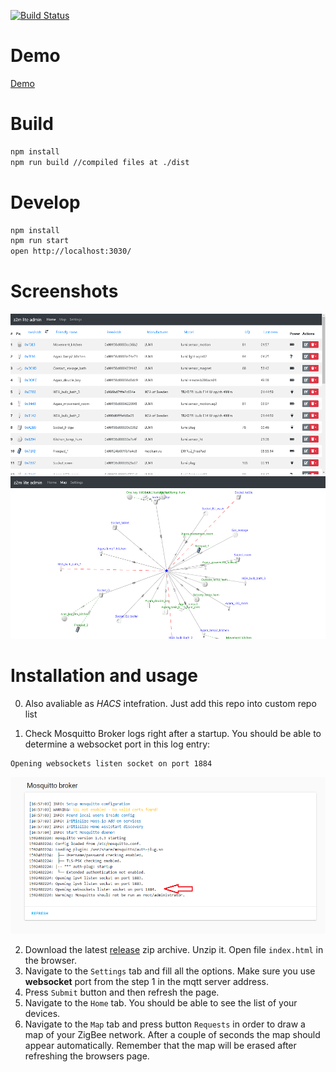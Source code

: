 [![Build Status](https://travis-ci.com/nurikk/sls-frontend.svg?branch=master)](https://travis-ci.com/nurikk/z2m-frontend)

# Demo
[Demo](https://nurikk.github.io/z2m-frontend/)


# Build
```bash
npm install
npm run build //compiled files at ./dist
```

# Develop
```bash
npm install
npm run start
open http://localhost:3030/
```

# Screenshots
![](images/screenshot_home.png)
![](images/screenshot_map.png)

# Installation and usage
0. Also avaliable as *HACS* intefration. Just add this repo into custom repo list

1. Check Mosquitto Broker logs right after a startup. You should be able to determine a websocket port in this log entry:
```
Opening websockets listen socket on port 1884
```
![](images/websocket_port.png)

2. Download the latest [release](https://github.com/nurikk/z2m-frontend/releases) zip archive. Unzip it. Open file `index.html` in the browser.
3. Navigate to the `Settings` tab and fill all the options. Make sure you use **websocket** port from the step 1 in the mqtt server address.
4. Press `Submit` button and then refresh the page.
5. Navigate to the `Home` tab. You should be able to see the list of your devices.
6. Navigate to the `Map` tab and press button `Requests` in order to draw a map of your ZigBee network. After a couple of seconds the map should appear automatically. 
Remember that the map will be erased after refreshing the browsers page.

